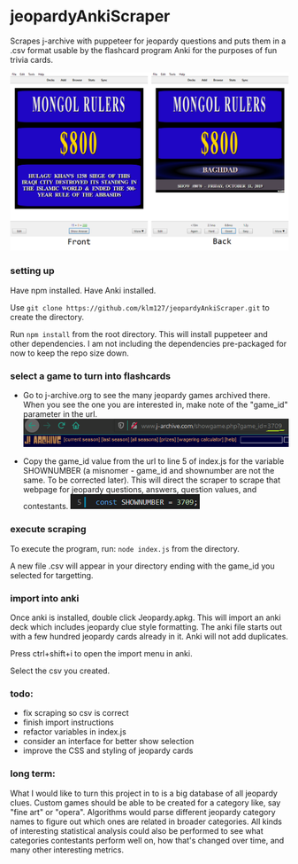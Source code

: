 # jeopardyAnkiScraper
Scrapes j-archive with puppeteer for jeopardy questions and puts them in a .csv format usable by the flashcard program Anki for the purposes of fun trivia cards.

![anki screenshot](/screenshots/ankiscreen.png)

### setting up

Have npm installed.
Have Anki installed.

Use `git clone https://github.com/klm127/jeopardyAnkiScraper.git` to create the directory.

Run `npm install` from the root directory. This will install puppeteer and other dependencies. I am not including the dependencies pre-packaged for now to keep the repo size down. 

### select a game to turn into flashcards

- Go to j-archive.org to see the many jeopardy games archived there. When you see the one you are interested in, make note of the "game_id" parameter in the url. 
![urlbar](/screenshots/urlbar.png)

- Copy the game_id value from the url to line 5 of index.js for the variable SHOWNUMBER (a misnomer - game_id and shownumber are not the same. To be corrected later). This will direct the scraper to scrape that webpage for jeopardy questions, answers, question values, and contestants. 
![line5](/screenshots/line5.png)

### execute scraping
To execute the program, run:
`node index.js`
from the directory.

A new file .csv will appear in your directory ending with the game_id you selected for targetting.

### import into anki

Once anki is installed, double click Jeopardy.apkg. This will import an anki deck which includes jeopardy clue style formatting. The anki file starts out with a few hundred jeopardy cards already in it. Anki will not add duplicates.

Press ctrl+shift+i to open the import menu in anki.

Select the csv you created.

### todo:

- fix scraping so csv is correct
- finish import instructions
- refactor variables in index.js
- consider an interface for better show selection
- improve the CSS and styling of jeopardy cards

### long term:

What I would like to turn this project in to is a big database of all jeopardy clues. Custom games should be able to be created for a category like, say "fine art" or "opera". Algorithms would parse different jeopardy category names to figure out which ones are related in broader categories. All kinds of interesting statistical analysis could also be performed to see what categories contestants perform well on, how that's changed over time, and many other interesting metrics. 